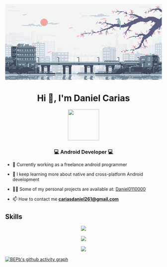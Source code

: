 <!-- Header -->
[![MasterHead](https://github.com/Daniel0110000/Daniel0110000/blob/main/assets/header.webp)]()
<h1 align="center">Hi 👋, I'm Daniel Carias</h1>

<!-- My description -->

<p align="center"="https://upload.wikimedia.org/wikipedia/commons/thumb/9/95/Android_Studio_Icon_3.6.svg/1900px-Android_Studio_Icon_3.6.svg.png">
  <image src="https://github.com/Daniel0110000/Daniel0110000/blob/main/assets/icon_android.webp" width="100px" height="100px"/>
</p>

<h3 align="center">💻 Android Developer 💻</h3>

- 🔭 Currently working as a freelance android programmer

- 🌱 I keep learning more about native and cross-platform Android development

- 👨‍💻 Some of my personal projects are available at: [Daniel0110000](https://github.com/Daniel0110000)

- 📫 How to contact me **cariasdaniel261@gmail.com**

<!-- My skill -->
## Skills
<p align="center">
  <a href="https://skillicons.dev">
    <img src="https://skillicons.dev/icons?i=python,c,cpp,html,css,javascript,cs,java,php,bash,kotlin,androidstudio,dart" />
  </a>
</p>
<p align="center">
  <a href="https://skillicons.dev">
    <img src="https://skillicons.dev/icons?i=flutter,linux,nodejs,express,firebase,figma,git,github,blender,bootstrap,dotnet,eclipse" />
  </a>
</p>
<p align="center">
  <a href="https://skillicons.dev">
    <img src="https://skillicons.dev/icons?i=gradle,godot,idea,mysql,postman,sqlite,svg,unity,vim,visualstudio,vscode" />
  </a>
</p>

[![BEPb's github activity graph](https://github-readme-activity-graph.cyclic.app/graph?username=Daniel0110000&theme=github-compact)](https://github.com/Daniel0110000/github-readme-activity-graph)
